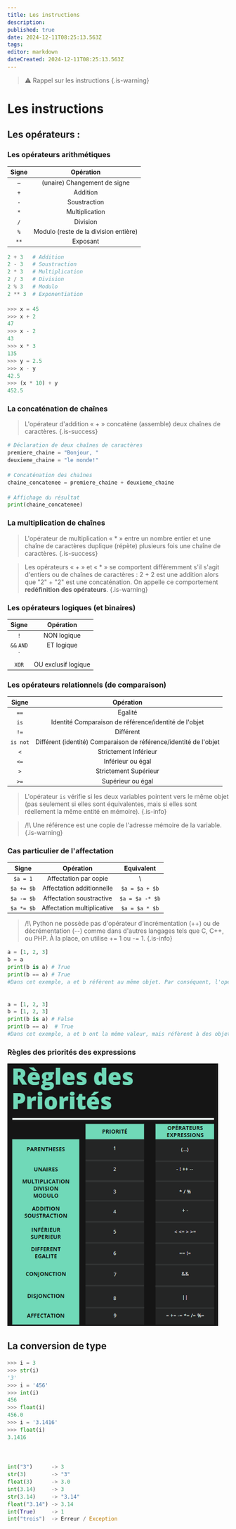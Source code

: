 ```yaml
---
title: Les instructions
description: 
published: true
date: 2024-12-11T08:25:13.563Z
tags: 
editor: markdown
dateCreated: 2024-12-11T08:25:13.563Z
---
```


> ⚠️ Rappel sur les instructions
{.is-warning}


# Les instructions

## Les opérateurs :

### Les opérateurs arithmétiques

| Signe |               Opération               |
| :---: | :-----------------------------------: |
|  `–`  |     (unaire) Changement de signe      |
|  `+`  |               Addition                |
|  `-`  |             Soustraction              |
|  `*`  |            Multiplication             |
|  `/`  |               Division                |
|  `%`  | Modulo (reste de la division entière) |
|  `**`  | Exposant |

```python
2 + 3   # Addition
2 - 3   # Soustraction
2 * 3   # Multiplication
2 / 3   # Division
2 % 3   # Modulo
2 ** 3  # Exponentiation

>>> x = 45
>>> x + 2
47
>>> x - 2
43
>>> x * 3
135
>>> y = 2.5
>>> x - y
42.5
>>> (x * 10) + y
452.5
```

### La concaténation de chaînes

> L'opérateur d'addition « + » concatène (assemble) deux chaînes de caractères.
{.is-success}


```python
# Déclaration de deux chaînes de caractères
premiere_chaine = "Bonjour, "
deuxieme_chaine = "le monde!"

# Concaténation des chaînes
chaine_concatenee = premiere_chaine + deuxieme_chaine

# Affichage du résultat
print(chaine_concatenee)
```


### La multiplication de chaînes

> L'opérateur de multiplication « * » entre un nombre entier et une chaîne de caractères duplique (répète) plusieurs fois une chaîne de caractères.
{.is-success}


> Les opérateurs « + » et « * » se comportent différemment s'il s'agit d'entiers ou de chaînes de caractères : 2 + 2 est une addition alors que "2" + "2" est une concaténation. On appelle ce comportement **redéfinition des opérateurs**.
{.is-warning}

### Les opérateurs logiques (et binaires)

|   Signe    |      Opération      |
| :--------: | :-----------------: |
|    `!`     |     NON logique     |
| `&&` `AND` |     ET logique      |
| `||` `OR`  |     OU logique      |
|   `XOR`    | OU exclusif logique |


### Les opérateurs relationnels (de comparaison)

| Signe |          Opération           |
| :---: | :--------------------------: |
| `==`  |           Egalité            |
| `is`	| Identité  Comparaison de référence/identité de l'objet |
| `!=`  |          Différent           |
|`is not`| Différent (identité)	Comparaison de référence/identité de l'objet  |
|  `<`  |    Strictement Inférieur     |
| `<=`  |      Inférieur ou égal       |
|  `>`  |    Strictement Supérieur     |
| `>=`  |      Supérieur ou égal       |

> L'opérateur `is` vérifie si les deux variables pointent vers le même objet (pas seulement si elles sont équivalentes, mais si elles sont réellement la même entité en mémoire).
{.is-info}


> /!\ Une référence est une copie de l'adresse mémoire de la variable.
> {.is-warning}



### Cas particulier de l'affectation

|   Signe    |         Opération         |   Equivalent    |
| :--------: | :-----------------------: | :-------------: |
|  `$a = 1`  |   Affectation par copie    |        \        |
| `$a += $b` |          Affectation additionnelle         | `$a = $a + $b`  |
| `$a -= $b` |         Affectation soustractive          | `$a = $a -* $b` |
| `$a *= $b` |         Affectation multiplicative         | `$a = $a * $b`  |


> /!\ Python ne possède pas d'opérateur d'incrémentation (++) ou de décrémentation (--) comme dans d'autres langages tels que C, C++, ou PHP. À la place, on utilise += 1 ou -= 1.
{.is-info}

```python
a = [1, 2, 3]
b = a
print(b is a) # True
print(b == a) # True
#Dans cet exemple, a et b réfèrent au même objet. Par conséquent, l'opérateur is renvoie True.


a = [1, 2, 3]
b = [1, 2, 3]
print(b is a) # False
print(b == a)  # True
#Dans cet exemple, a et b ont la même valeur, mais réfèrent à des objets différents. L'opérateur is renvoie False, contrairement à l'opérateur ==
```

### Règles des priorités des expressions

![regles-priorite-operateurs_(small).png](/images/php/regles-priorite-operateurs_(small).png)

## La conversion de type

```python
>>> i = 3
>>> str(i)
'3'
>>> i = '456'
>>> int(i)
456
>>> float(i)
456.0
>>> i = '3.1416'
>>> float(i)
3.1416



int("3")      -> 3
str(3)        -> "3"
float(3)      -> 3.0
int(3.14)     -> 3
str(3.14)     -> "3.14"
float("3.14") -> 3.14
int(True)     -> 1
int("trois")  -> Erreur / Exception
```